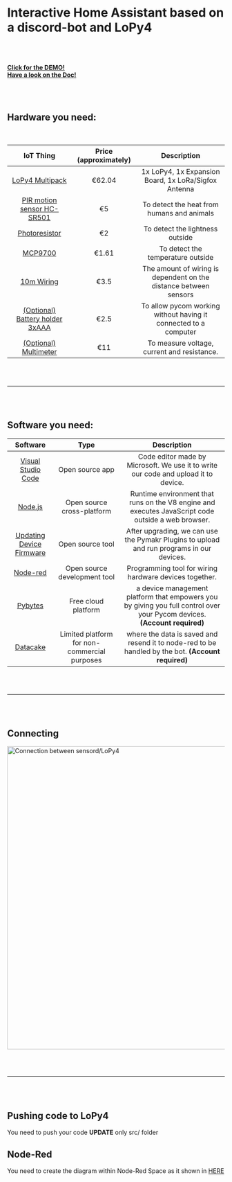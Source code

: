 # Interactive Home Assistant based on a discord-bot and LoPy4

\
&nbsp;

[**Click for the DEMO!**](https://www.youtube.com/watch?v=Ks9MIsQYBEU) <br>
[**Have a look on the Doc!**](https://hackmd.io/Qp7zVcPzTZaCE8NyhSto-w)



\
&nbsp;

## Hardware you need:

<br>

|                                                                                        IoT Thing                                                                                        | Price (approximately) |                            Description                            |
| :-------------------------------------------------------------------------------------------------------------------------------------------------------------------------------------: | :-------------------: | :---------------------------------------------------------------: |
|                                                              [LoPy4 Multipack](https://pycom.io/product/lopy4-multipack/)                                                               |        €62.04         |       1x LoPy4, 1x Expansion Board, 1x LoRa/Sigfox Antenna        |
|                                             [PIR motion sensor HC-SR501](https://www.electrokit.com/produkt/pir-rorelsedetektor-hc-sr501/)                                              |          €5           |            To detect the heat from humans and animals             |
| [Photoresistor](https://www.m.nu/sensorer-matinstrument/photo-cell-cds-photoresistor?gclid=CjwKCAjwuvmHBhAxEiwAWAYj-EwZZJBLXmTLrn8YjVEzYRRmUgefOMfwIDSC0TDIUQpdVgOqqnVABxoC9fMQAvD_BwE) |          €2           |                  To detect the lightness outside                  |
|                                                     [MCP9700](https://www.electrokit.com/produkt/mcp9700a-to-92-temperaturgivare/)                                                      |         €1.61         |                 To detect the temperature outside                 |
|                                         [10m Wiring](https://www.biltema.se/bil---mc/elsystem/kontakter-och-uttag/kopplingsledning-2000018077)                                          |         €3.5          | The amount of wiring is dependent on the distance between sensors |
|                              [(Optional) Battery holder 3xAAA](https://www.electrokit.com/en/product/battery-holder-3xaaa-with-switch-and-jst-connector/)                               |         €2.5          | To allow pycom working without having it connected to a computer  |
|                          [(Optional) Multimeter](https://www.hornbach.se/shop/Multimeter-MALMBERGS-digital-Compact-Cat-III-600V/6153937/artikel-detaljer.html)                          |          €11          |            To measure voltage, current and resistance.            |

\
&nbsp;

---

\
&nbsp;

## Software you need:

|                                 Software                                 |                     Type                     |                                                        Description                                                        |
| :----------------------------------------------------------------------: | :------------------------------------------: | :-----------------------------------------------------------------------------------------------------------------------: |
|           [Visual Studio Code](https://code.visualstudio.com/)           |               Open source app                |                    Code editor made by Microsoft. We use it to write our code and upload it to device.                    |
|                    [Node.js](https://nodejs.org/en/)                     |          Open source cross-platform          |            Runtime environment that runs on the V8 engine and executes JavaScript code outside a web browser.             |
| [Updating Device Firmware](https://docs.pycom.io/updatefirmware/device/) |               Open source tool               |                 After upgrading, we can use the Pymakr Plugins to upload and run programs in our devices.                 |
|                     [Node-red](https://nodered.org/)                     |         Open source development tool         |                                  Programming tool for wiring hardware devices together.                                   |
|                   [Pybytes](https://pybytes.pycom.io/)                   |             Free cloud platform              | a device management platform that empowers you by giving you full control over your Pycom devices. **(Account required)** |
|                   [Datacake](https://app.datacake.de/)                   | Limited platform for non-commercial purposes |            where the data is saved and resend it to node-red to be handled by the bot. **(Account required)**             |

\
&nbsp;

---

\
&nbsp;

## Connecting

<img  src="https://i.ibb.co/wCp2rgC/project.png"  width="700px" alt="Connection between sensord/LoPy4" border="0" style="display: block; margin: 0 auto">

\
&nbsp;

---

\
&nbsp;

## Pushing code to LoPy4

You need to push your code **UPDATE** only src/ folder

## Node-Red

You need to create the diagram within Node-Red Space as it shown in [HERE](https://github.com/itsAiham/home_assistant/tree/main/node-red)
